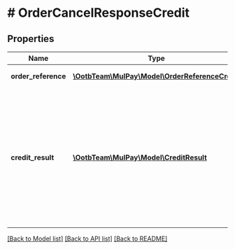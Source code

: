# # OrderCancelResponseCredit

## Properties

Name | Type | Description | Notes
------------ | ------------- | ------------- | -------------
**order_reference** | [**\OotbTeam\MulPay\Model\OrderReferenceCredit**](OrderReferenceCredit.md) | 取引参照情報 | [optional]
**credit_result** | [**\OotbTeam\MulPay\Model\CreditResult**](CreditResult.md) | カード支払い結果情報   キャンセル時は元の取引が3Dセキュア認証済であっても、3Dセキュア認証の利用有無&#x60;useTds2&#x60;は必ず&#x60;false&#x60;です。 | [optional]

[[Back to Model list]](../../README.md#models) [[Back to API list]](../../README.md#endpoints) [[Back to README]](../../README.md)
